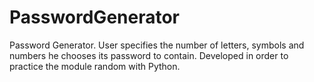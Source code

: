 # PasswordGenerator
 Password Generator. User specifies the number of letters, symbols and numbers he chooses its password to contain. Developed in order to practice the module random with Python.
